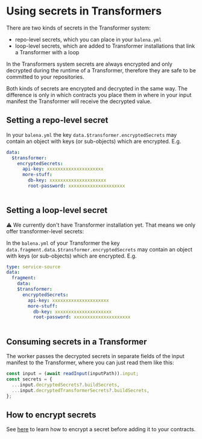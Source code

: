 # Using secrets in Transformers

There are two kinds of secrets in the Transformer system:
* repo-level secrets, which you can place in your `balena.yml`
* loop-level secrets, which are added to Transformer installations that link a Transformer with a loop

In the Transformers system secrets are always encrypted and only decrypted during the runtime of a Transformer, therefore they are safe to be committed to your repositories.

Both kinds of secrets are encrypted and decrypted in the same way. The difference is only in which contracts you place them in where in your input manifest the Transformer will receive the decrypted value.

## Setting a repo-level secret

In your `balena.yml` the key `data.$transformer.encryptedSecrets` may contain an object with keys (or sub-objects) which are encrypted. E.g.
```yml
data:
  $transformer:
    encryptedSecrets:
      api-key: xxxxxxxxxxxxxxxxxxxxx
      more-stuff:
        db-key: xxxxxxxxxxxxxxxxxxxxx
        root-password: xxxxxxxxxxxxxxxxxxxxx
      
```

## Setting a loop-level secret

⚠️ We currently don't have Transformer installation yet. That means we only offer transformer-level secrets:

In the `balena.yml` of your Transformer the key `data.fragment.data.$transformer.encryptedSecrets` may contain an object with keys (or sub-objects) which are encrypted. E.g.
```yml
type: service-source
data:
  fragment:
    data:
    $transformer:
      encryptedSecrets:
        api-key: xxxxxxxxxxxxxxxxxxxxx
        more-stuff:
          db-key: xxxxxxxxxxxxxxxxxxxxx
          root-password: xxxxxxxxxxxxxxxxxxxxx
      
```

## Consuming secrets in a Transformer

The worker passes the decrypted secrets in separate fields of the input manifest to the Transformer, where you can just read them like this:

```javascript
const input = (await readInput(inputPath)).input;
const secrets = {
  ...input.decryptedSecrets?.buildSecrets,
  ...input.decryptedTransformerSecrets?.buildSecrets,
};
```

## How to encrypt secrets

See [here](https://github.com/product-os/transformer-worker/tree/master/pki) to learn how to encrypt a secret before adding it to your contracts.
